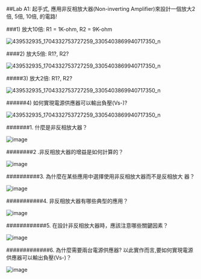 
##Lab A1: 起手式, 應用非反相放大器(Non-inverting Amplifier)來設計一個放大2倍, 5倍, 10倍, 的電路!             

###1) 放大10倍: R1 = 1K-ohm, R2 = 9K-ohm               

![439532935_1704332753727259_3305403869940717350_n](https://github.com/Brian1155/Brian/assets/162284279/4353309d-754f-4469-bdd4-1edc9f2f872f)

####2) 放大5倍: R1?, R2?       

![439532935_1704332753727259_3305403869940717350_n](https://github.com/Brian1155/Brian/assets/162284279/85751023-94d9-43d8-b9c9-0bafef1ff4b1)

#####3) 放大2倍: R1?, R2?                                              

![439532935_1704332753727259_3305403869940717350_n](https://github.com/Brian1155/Brian/assets/162284279/91c6b174-2ae2-468a-9920-1d326b3dc177)

######4) 如何實現電源供應器可以輸出負壓(Vs-)?        

![439532935_1704332753727259_3305403869940717350_n](https://github.com/Brian1155/Brian/assets/162284279/51d8984a-41f1-48ed-8e47-ad1fb99dbaa5)

#######1. 什麼是非反相放大器？                           

![image](https://github.com/Brian1155/Brian/assets/162284279/276680a1-6286-46d1-ac2c-206260d8bef7)

########2 .非反相放大器的增益是如何計算的？

![image](https://github.com/Brian1155/Brian/assets/162284279/94f1c2e5-0229-4933-b9d1-5cfce3e28d39)

##########3. 為什麼在某些應用中選擇使用非反相放大器而不是反相放大 器？                                              

![image](https://github.com/Brian1155/Brian/assets/162284279/8b10ce70-ae13-4c73-badd-2ae195a446af)

###########4. 非反相放大器有哪些典型的應用？        

![image](https://github.com/Brian1155/Brian/assets/162284279/a18b8066-71c0-4359-84d0-a572148aaa0e)

############5. 在設計非反相放大器時，應該注意哪些關鍵因素？                     

![image](https://github.com/Brian1155/Brian/assets/162284279/ed5b15bf-f8e1-4827-b3cd-c8308982b69c)

#############6. 為什麼需要兩台電源供應器? 以此實作而言,要如何實現電源供應器可以輸出負壓(Vs-)？

![image](https://github.com/Brian1155/Brian/assets/162284279/6c75dca2-8da3-4c1b-893e-255c188f3d83)
